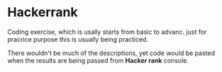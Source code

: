 # Hackerrank

Coding exercise, which is usally starts from basic to advanc. 
just for pracrice purpose this is usually being practiced.

There wouldn't be much of the descriptions, yet code would be pasted when the results are being passed from **Hacker rank** console.


